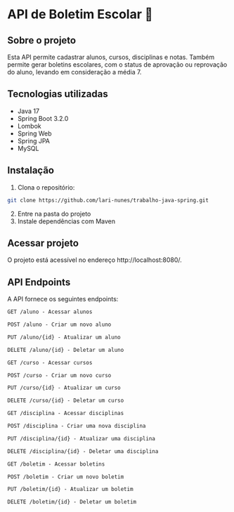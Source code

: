 # API de Boletim Escolar 🏫 
## Sobre o projeto
Esta API permite cadastrar alunos, cursos, disciplinas e notas. Também permite gerar boletins escolares, com o status de aprovação ou reprovação do aluno, levando em consideração a média 7.

## Tecnologias utilizadas
- Java 17
- Spring Boot 3.2.0
- Lombok
- Spring Web
- Spring JPA
- MySQL

## Instalação

1. Clona o repositório:

```bash
git clone https://github.com/lari-nunes/trabalho-java-spring.git
```
2. Entre na pasta do projeto
3. Instale dependências com Maven

## Acessar projeto
O projeto está acessível no endereço http://localhost:8080/.

## API Endpoints
A API fornece os seguintes endpoints:

```markdown
GET /aluno - Acessar alunos 

POST /aluno - Criar um novo aluno

PUT /aluno/{id} - Atualizar um aluno

DELETE /aluno/{id} - Deletar um aluno

```
```markdown
GET /curso - Acessar cursos 

POST /curso - Criar um novo curso

PUT /curso/{id} - Atualizar um curso

DELETE /curso/{id} - Deletar um curso
```
```markdown
GET /disciplina - Acessar disciplinas 

POST /disciplina - Criar uma nova disciplina

PUT /disciplina/{id} - Atualizar uma disciplina

DELETE /disciplina/{id} - Deletar uma disciplina
```
```markdown
GET /boletim - Acessar boletins 

POST /boletim - Criar um novo boletim

PUT /boletim/{id} - Atualizar um boletim

DELETE /boletim/{id} - Deletar um boletim

